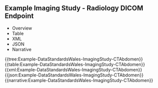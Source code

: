 <div class="warning"><span class="ClinicalWarn"></span></div>

## Example Imaging Study - Radiology DICOM Endpoint

<div class="tab-wrap">
  <ul class="tab-head">
    <li class="tablink" onclick="openCity(this,'tabtree')" data-target="tabtree">
      Overview
    </li>
    <li class="tablink" onclick="openCity(this,'tabtable')" data-target="tabtable">
      Table
    </li>
    <li class="tablink tab-active" onclick="openCity(this,'tabxml')" data-target="tabxml">
      XML
    </li>    
    <li class="tablink" onclick="openCity(this,'tabjson')" data-target="tabjson">
      JSON
    </li>    
    <li class="tablink" onclick="openCity(this,'tabnarrative')" data-target="tabnarrative">
      Narrative
    </li>
  </ul>
  <div class="tab-main">
    <div id="tabtree" class="tabcontent">
      {{tree:Example-DataStandardsWales-ImagingStudy-CTAbdomen}}
    </div>
    <div id="tabtable" class="tabcontent">
      {{table:Example-DataStandardsWales-ImagingStudy-CTAbdomen}}
    </div>       
    <div id="tabxml" class="tabcontent active">      
      {{xml:Example-DataStandardsWales-ImagingStudy-CTAbdomen}}
    </div>
    <div id="tabjson" class="tabcontent">
      {{json:Example-DataStandardsWales-ImagingStudy-CTAbdomen}}
    </div>       
    <div id="tabnarrative" class="tabcontent">
      {{narrative:Example-DataStandardsWales-ImagingStudy-CTAbdomen}}
    </div>  
  </div>
</div>